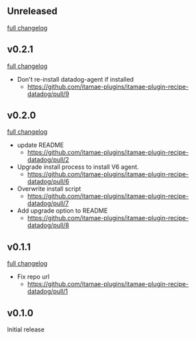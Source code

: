 ## Unreleased
[full changelog](https://github.com/itamae-plugins/itamae-plugin-recipe-datadog/compare/v0.2.1...master)

## v0.2.1
[full changelog](https://github.com/itamae-plugins/itamae-plugin-recipe-datadog/compare/v0.2.0...v0.2.1)

* Don't re-install datadog-agent if installed
  * https://github.com/itamae-plugins/itamae-plugin-recipe-datadog/pull/9

## v0.2.0
[full changelog](https://github.com/itamae-plugins/itamae-plugin-recipe-datadog/compare/v0.1.1...v0.2.0)

* update README
  * https://github.com/itamae-plugins/itamae-plugin-recipe-datadog/pull/2
* Upgrade install process to install V6 agent.
  * https://github.com/itamae-plugins/itamae-plugin-recipe-datadog/pull/6
* Overwrite install script
  * https://github.com/itamae-plugins/itamae-plugin-recipe-datadog/pull/7
* Add upgrade option to README
  * https://github.com/itamae-plugins/itamae-plugin-recipe-datadog/pull/8

## v0.1.1
[full changelog](https://github.com/itamae-plugins/itamae-plugin-recipe-datadog/compare/v0.1.0...v0.1.1)

* Fix repo url
  * https://github.com/itamae-plugins/itamae-plugin-recipe-datadog/pull/1

## v0.1.0
Initial release
